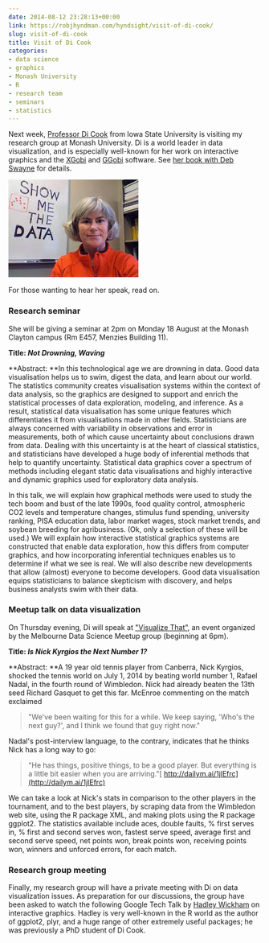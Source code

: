 ```yaml
---
date: 2014-08-12 23:28:13+00:00
link: https://robjhyndman.com/hyndsight/visit-of-di-cook/
slug: visit-of-di-cook
title: Visit of Di Cook
categories:
- data science
- graphics
- Monash University
- R
- research team
- seminars
- statistics
---
```



Next week, [Professor Di Cook](http://dicook.public.iastate.edu/) from Iowa State University is visiting my research group at Monash University. Di is a world leader in data visualization, and is especially well-known for her work on interactive graphics and the [XGobi](http://www2.research.att.com/areas/stat/xgobi/) and [GGobi](http://www.ggobi.org/) software. See [her book with Deb Swayne](http://amzn.com/dp/0387717617/?tag=otexts-20) for details.

[![](/img/dicook.jpeg)](http://www.public.iastate.edu/~dicook/)

For those wanting to hear her speak, read on.<!-- more -->



### Research seminar



She will be giving a seminar at 2pm on Monday 18 August at the Monash Clayton campus (Rm E457, Menzies Building 11).

**Title: _Not Drowning, Waving_**

**Abstract: **In this technological age we are drowning in data. Good data visualisation helps us to swim, digest the data, and learn about our world. The statistics community creates visualisation systems within the context of data analysis, so the graphics are designed to support and enrich the statistical processes of data exploration, modeling, and inference. As a result, statistical data visualisation has some unique features which differentiates it from visualisations made in other fields. Statisticians are always concerned with variability in observations and error in measurements, both of which cause uncertainty about conclusions drawn from data. Dealing with this uncertainty is at the heart of classical statistics, and statisticians have developed a huge body of inferential methods that help to quantify uncertainty. Statistical data graphics cover a spectrum of methods including elegant static data visualisations and highly interactive and dynamic graphics used for exploratory data analysis.

In this talk, we will explain how graphical methods were used to study the tech boom and bust of the late 1990s, food quality control, atmospheric CO2 levels and temperature changes, stimulus fund spending, university ranking, PISA education data, labor market wages, stock market trends, and soybean breeding for agribusiness. (Ok, only a selection of these will be used.) We will explain how interactive statistical graphics systems are constructed that enable data exploration, how this differs from computer graphics, and how incorporating inferential techniques enables us to determine if what we see is real. We will also describe new developments that allow (almost) everyone to become developers. Good data visualisation equips statisticians to balance skepticism with discovery, and helps business analysts swim with their data.





### Meetup talk on data visualization



On Thursday evening, Di will speak at ["Visualize That"](http://www.meetup.com/Data-Science-Melbourne/events/191366522/), an event organized by the Melbourne Data Science Meetup group (beginning at 6pm).

**Title: _Is Nick Kyrgios the Next Number 1?_**

**Abstract: **A 19 year old tennis player from Canberra, Nick Kyrgios, shocked the tennis world on July 1, 2014 by beating world number 1, Rafael Nadal, in the fourth round of Wimbledon. Nick had already beaten the 13th seed Richard Gasquet to get this far. McEnroe commenting on the match exclaimed

>"We've been waiting for this for a while. We keep saying, 'Who's the next guy?', and I think we found that guy right now."

Nadal's post-interview language, to the contrary, indicates that he thinks Nick has a long way to go:

> "He has things, positive things, to be a good player. But everything is a little bit easier when you are arriving."[ http://dailym.ai/1jlEfrc](http://dailym.ai/1jlEfrc)



We can take a look at Nick's stats in comparison to the other players in the tournament, and to the best players, by scraping data from the Wimbledon web site, using the R package XML, and making plots using the R package ggplot2. The statistics available include aces, double faults, % first serves in, % first and second serves won, fastest serve speed, average first and second serve speed, net points won, break points won, receiving points won, winners and unforced errors, for each match.





### Research group meeting



Finally, my research group will have a private meeting with Di on data visualization issues. As preparation for our discussions, the group have been asked to watch the following Google Tech Talk by [Hadley Wickham](http://had.co.nz/) on interactive graphics. Hadley is very well-known in the R world as the author of ggplot2, plyr, and a huge range of other extremely useful packages; he was previously a PhD student of Di Cook.
